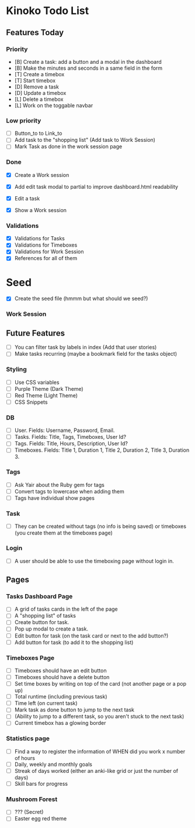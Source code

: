 # Kinoko Todo List

## Features Today

### Priority
- [B] Create a task: add a button and a modal in the dashboard
- [B] Make the minutes and seconds in a same field in the form
- [T] Create a timebox
- [T] Start timebox
- [D] Remove a task
- [D] Update a timebox
- [L] Delete a timebox
- [L] Work on the toggable navbar

### Low priority
- [ ] Button_to to Link_to
- [ ] Add task to the "shopping list" (Add task to Work Session)
- [ ] Mark Task as done in the work session page

### Done
- [X] Create a Work session
- [x] Add edit task modal to partial to improve dashboard.html readability
- [X] Edit a task
- [X] Show a Work session


### Validations
- [X] Validations for Tasks
- [X] Validations for Timeboxes
- [X] Validations for Work Session
- [X] References for all of them

# Seed
- [x] Create the seed file (hmmm but what should we seed?)

### Work Session

## Future Features
- [ ] You can filter task by labels in index (Add that user stories)
- [ ] Make tasks recurring (maybe a bookmark field for the tasks object)

### Styling
- [ ] Use CSS variables
- [ ] Purple Theme (Dark Theme)
- [ ] Red Theme (Light Theme)
- [ ] CSS Snippets

### DB
- [ ] User. Fields: Username, Password, Email.
- [ ] Tasks. Fields: Title, Tags, Timeboxes, User Id?
- [ ] Tags. Fields: Title, Hours, Description, User Id?
- [ ] Timeboxes. Fields: Title 1, Duration 1, Title 2, Duration 2, Title 3, Duration 3.

### Tags
- [ ] Ask Yair about the Ruby gem for tags
- [ ] Convert tags to lowercase when adding them
- [ ] Tags have individual show pages

### Task
- [ ] They can be created without tags (no info is being saved) or timeboxes (you create them at the timeboxes page)

### Login
- [ ] A user should be able to use the timeboxing page without login in.

## Pages

### Tasks Dashboard Page
- [ ] A grid of tasks cards in the left of the page
- [ ] A "shopping list" of tasks
- [ ] Create button for task.
- [ ] Pop up modal to create a task.
- [ ] Edit button for task (on the task card or next to the add button?)
- [ ] Add button for task (to add it to the shopping list)

### Timeboxes Page
- [ ] Timeboxes should have an edit button
- [ ] Timeboxes should have a delete button
- [ ] Set time boxes by writing on top of the card (not another page or a pop up)
- [ ] Total runtime (including previous task)
- [ ] Time left (on current task)
- [ ] Mark task as done button to jump to the next task
- [ ] (Ability to jump to a different task, so you aren't stuck to the next task)
- [ ] Current timebox has a glowing border

### Statistics page
- [ ] Find a way to register the information of WHEN did you work x number of hours
- [ ] Daily, weekly and monthly goals
- [ ] Streak of days worked (either an anki-like grid or just the number of days)
- [ ] Skill bars for progress

### Mushroom Forest
- [ ] ??? (Secret)
- [ ] Easter egg red theme
